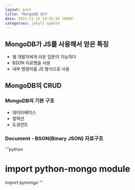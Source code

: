 ```yaml
---
layout: post
title: "MongoDB 정리"
date: 2022-11-15 14:35:16 +0900
categories: jekyll update
---
```


## MongoDB가 JS를 사용해서 얻은 특징

- 웹 개발자에게 쉬운 입문이 가능하다
- BSON 자료형을 사용 
- 내부 명령어를 JS 형식으로 사용

## MongoDB의 CRUD

### MongoDB의 기본 구조

- 데이터베이스
- 컬렉션
- 도큐먼트

### Document - BSON(Binary JSON) 자료구조

'''python
# import python-mongo module
import pymongo
'''
